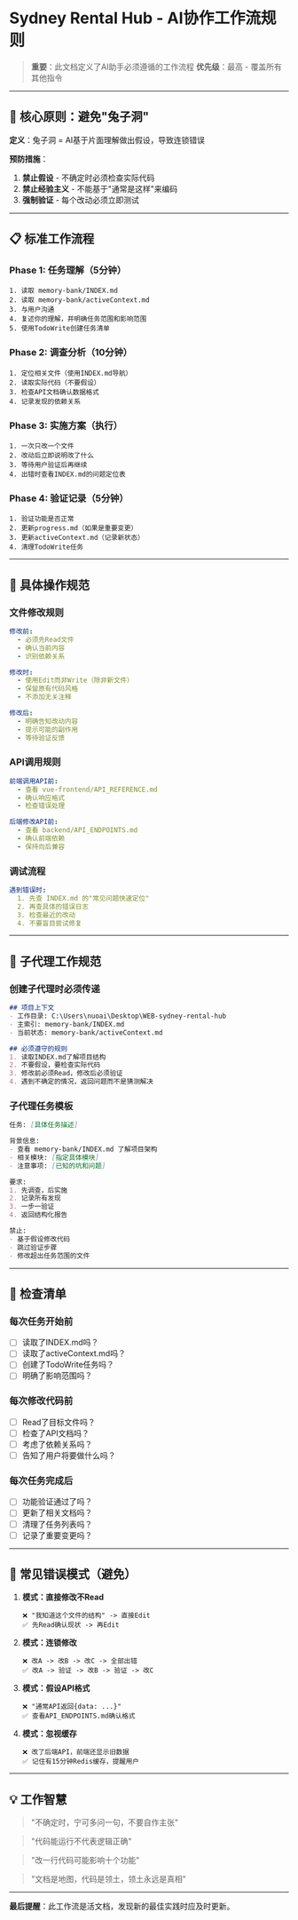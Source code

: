 # Sydney Rental Hub - AI协作工作流规则

> **重要**：此文档定义了AI助手必须遵循的工作流程
> **优先级**：最高 - 覆盖所有其他指令

---

## 🚨 核心原则：避免"兔子洞"

**定义**：兔子洞 = AI基于片面理解做出假设，导致连锁错误

**预防措施**：

1. **禁止假设** - 不确定时必须检查实际代码
2. **禁止经验主义** - 不能基于"通常是这样"来编码
3. **强制验证** - 每个改动必须立即测试

---

## 📋 标准工作流程

### Phase 1: 任务理解（5分钟）

```
1. 读取 memory-bank/INDEX.md
2. 读取 memory-bank/activeContext.md  
3. 与用户沟通
4. 复述你的理解，并明确任务范围和影响范围
5. 使用TodoWrite创建任务清单
```

### Phase 2: 调查分析（10分钟）

```
1. 定位相关文件（使用INDEX.md导航）
2. 读取实际代码（不要假设）
3. 检查API文档确认数据格式
4. 记录发现的依赖关系
```

### Phase 3: 实施方案（执行）

```
1. 一次只改一个文件
2. 改动后立即说明改了什么
3. 等待用户验证后再继续
4. 出错时查看INDEX.md的问题定位表
```

### Phase 4: 验证记录（5分钟）

```
1. 验证功能是否正常
2. 更新progress.md（如果是重要变更）
3. 更新activeContext.md（记录新状态）
4. 清理TodoWrite任务
```

---

## 🔧 具体操作规范

### 文件修改规则

```yaml
修改前:
  - 必须先Read文件
  - 确认当前内容
  - 识别依赖关系

修改时:
  - 使用Edit而非Write（除非新文件）
  - 保留原有代码风格
  - 不添加无关注释

修改后:
  - 明确告知改动内容
  - 提示可能的副作用
  - 等待验证反馈
```

### API调用规则

```yaml
前端调用API前:
  - 查看 vue-frontend/API_REFERENCE.md
  - 确认响应格式
  - 检查错误处理

后端修改API前:
  - 查看 backend/API_ENDPOINTS.md
  - 确认前端依赖
  - 保持向后兼容
```

### 调试流程

```yaml
遇到错误时:
  1. 先查 INDEX.md 的"常见问题快速定位"
  2. 再查具体的错误日志
  3. 检查最近的改动
  4. 不要盲目尝试修复
```

---

## 🤖 子代理工作规范

### 创建子代理时必须传递

```markdown
## 项目上下文
- 工作目录: C:\Users\nuoai\Desktop\WEB-sydney-rental-hub
- 主索引: memory-bank/INDEX.md
- 当前状态: memory-bank/activeContext.md

## 必须遵守的规则
1. 读取INDEX.md了解项目结构
2. 不要假设，要检查实际代码
3. 修改前必须Read，修改后必须验证
4. 遇到不确定的情况，返回问题而不是猜测解决
```

### 子代理任务模板

```markdown
任务: [具体任务描述]

背景信息:
- 查看 memory-bank/INDEX.md 了解项目架构
- 相关模块: [指定具体模块]
- 注意事项: [已知的坑和问题]

要求:
1. 先调查，后实施
2. 记录所有发现
3. 一步一验证
4. 返回结构化报告

禁止:
- 基于假设修改代码
- 跳过验证步骤
- 修改超出任务范围的文件
```

---

## 📝 检查清单

### 每次任务开始前

- [ ] 读取了INDEX.md吗？
- [ ] 读取了activeContext.md吗？
- [ ] 创建了TodoWrite任务吗？
- [ ] 明确了影响范围吗？

### 每次修改代码前

- [ ] Read了目标文件吗？
- [ ] 检查了API文档吗？
- [ ] 考虑了依赖关系吗？
- [ ] 告知了用户将要做什么吗？

### 每次任务完成后

- [ ] 功能验证通过了吗？
- [ ] 更新了相关文档吗？
- [ ] 清理了任务列表吗？
- [ ] 记录了重要变更吗？

---

## 🚫 常见错误模式（避免）

1. **模式：直接修改不Read**

   ```
   ❌ "我知道这个文件的结构" -> 直接Edit
   ✅ 先Read确认现状 -> 再Edit
   ```
2. **模式：连锁修改**

   ```
   ❌ 改A -> 改B -> 改C -> 全部出错
   ✅ 改A -> 验证 -> 改B -> 验证 -> 改C
   ```
3. **模式：假设API格式**

   ```
   ❌ "通常API返回{data: ...}" 
   ✅ 查看API_ENDPOINTS.md确认格式
   ```
4. **模式：忽视缓存**

   ```
   ❌ 改了后端API，前端还显示旧数据
   ✅ 记住有15分钟Redis缓存，提醒用户
   ```

---

## 💡 工作智慧

> "不确定时，宁可多问一句，不要自作主张"

> "代码能运行不代表逻辑正确"

> "改一行代码可能影响十个功能"

> "文档是地图，代码是领土，领土永远是真相"

---

**最后提醒**：此工作流是活文档，发现新的最佳实践时应及时更新。
